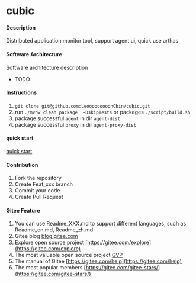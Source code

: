 # cubic

#### Description

Distributed application monitor tool, support agent ui, quick use arthas

#### Software Architecture
Software architecture description
- TODO


#### Instructions
1.  `git clone git@github.com:LeooooooooonChin/cubic.git`
2.  run `./mvnw clean package  -DskipTests` or packages `./script/build.sh`
3.  package successful `agent` in dir `agent-dist`
4.  package successful `proxy` in dir `agent-proxy-dist`

#### quick start
[quick start](https://github.com/LeooooooooonChin/cubic/blob/master/docs/cn/quick_start.md)

#### Contribution

1.  Fork the repository
2.  Create Feat_xxx branch
3.  Commit your code
4.  Create Pull Request


#### Gitee Feature

1.  You can use Readme\_XXX.md to support different languages, such as Readme\_en.md, Readme\_zh.md
2.  Gitee blog [blog.gitee.com](https://blog.gitee.com)
3.  Explore open source project [https://gitee.com/explore](https://gitee.com/explore)
4.  The most valuable open source project [GVP](https://gitee.com/gvp)
5.  The manual of Gitee [https://gitee.com/help](https://gitee.com/help)
6.  The most popular members  [https://gitee.com/gitee-stars/](https://gitee.com/gitee-stars/)
